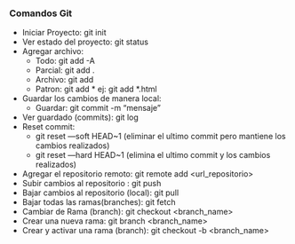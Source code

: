 ### Comandos Git

- Iniciar Proyecto: git init
- Ver estado del proyecto: git status
- Agregar archivo: 
    - Todo: git add -A
    - Parcial: git add .
    - Archivo: git add <file>
    - Patron: git add * ej:  git add *.html
- Guardar los cambios de manera local:
    - Guardar: git commit -m “mensaje”
- Ver guardado (commits): git log
- Reset commit: 
    - git reset —soft HEAD~1 (eliminar el ultimo commit pero mantiene los cambios realizados)
    - git reset —hard HEAD~1 (elimina el ultimo commit y los cambios realizados)
- Agregar el repositorio remoto: git remote add <name> <url_repositorio>
- Subir cambios al repositorio : git push <remote> <branch>
- Bajar cambios al repositorio (local): git pull <remote> <branch>
- Bajar todas las ramas(branches): git fetch
- Cambiar de Rama (branch): git checkout <branch_name>
- Crear una nueva rama: git branch <branch_name>
- Crear y activar una rama (branch): git checkout -b <branch_name>
